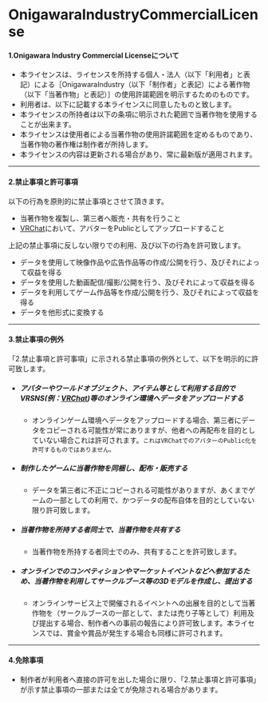 # OnigawaraIndustryCommercialLicense


####  1.Onigawara Industry Commercial Licenseについて

- 本ライセンスは、ライセンスを所持する個人・法人（以下「利用者」と表記）による［OnigawaraIndustry（以下「制作者」と表記）による著作物（以下「当著作物」と表記）］の使用許諾範囲を明示するためのものです。  
- 利用者は、以下に記載する本ライセンスに同意したものと致します。
- 本ライセンスの所持者は以下の条項に明示された範囲で当著作物を使用することが出来ます。  
- 本ライセンスは使用者による当著作物の使用許諾範囲を定めるものであり、当著作物の著作権は制作者が所持します。  
- 本ライセンスの内容は更新される場合があり、常に最新版が適用されます。 

***

####  2.禁止事項と許可事項

以下の行為を原則的に禁止事項とさせて頂きます。

- 当著作物を複製し、第三者へ販売・共有を行うこと
- [VRChat](https://www.vrchat.net/)において、アバターをPublicとしてアップロードすること

上記の禁止事項に反しない限りでの利用、及び以下の行為を許可致します。
- データを使用して映像作品や広告作品等の作成/公開を行う、及びそれによって収益を得る  
- データを使用した動画配信/撮影/公開を行う、及びそれによって収益を得る  
- データを利用してゲーム作品等を作成/公開を行う、及びそれによって収益を得る  
- データを他形式に変換する

***

####  3.禁止事項の例外

「2.禁止事項と許可事項」に示される禁止事項の例外として、以下を明示的に許可致します。
- ##### アバターやワールドオブジェクト、アイテム等として利用する目的でVRSNS(例：[VRChat](https://www.vrchat.net/))等のオンライン環境へデータをアップロードする
    - オンラインゲーム環境へデータをアップロードする場合、第三者にデータをコピーされる可能性が常にありますが、他者への再配布を目的としていない場合これは許可されます。`これはVRChatでのアバターのPublic化を許可するものではありません。`

- ##### 制作したゲームに当著作物を同梱し、配布・販売する
    - データを第三者に不正にコピーされる可能性がありますが、あくまでゲームの一部としての利用で、かつデータの配布自体を目的としていない限り許可致します。

- ##### 当著作物を所持する者同士で、当著作物を共有する
    - 当著作物を所持する者同士でのみ、共有することを許可致します。

- ##### オンラインでのコンペティションやマーケットイベントなどへ参加するため、当著作物を利用してサークルブース等の3Dモデルを作成し、提出する
    - オンラインサービス上で開催されるイベントへの出展を目的として当著作物を（サークルブースの一部として、または売り子等として）利用及び提出する場合、制作者への事前の報告により許可致します。本ライセンスでは、賞金や賞品が発生する場合も同様に許可されます。

***

####  4.免除事項
- 制作者が利用者へ直接の許可を出した場合に限り、「2.禁止事項と許可事項」が示す禁止事項の一部または全てが免除される場合があります。  
